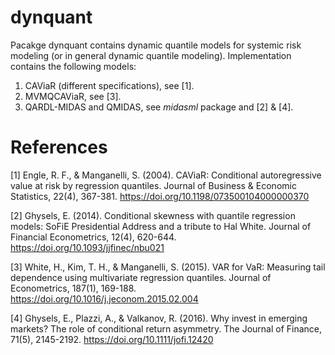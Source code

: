 # dynquant
Pacakge dynquant contains dynamic quantile models for systemic risk modeling (or in general dynamic quantile modeling). Implementation contains the following models:

1. CAViaR (different specifications), see [1]. 
2. MVMQCAViaR, see [3].
2. QARDL-MIDAS and QMIDAS, see *midasml* package and [2] & [4].

# References

[1] Engle, R. F., & Manganelli, S. (2004). CAViaR: Conditional autoregressive value at risk by regression quantiles. Journal of Business & Economic Statistics, 22(4), 367-381. https://doi.org/10.1198/073500104000000370

[2] Ghysels, E. (2014). Conditional skewness with quantile regression models: SoFiE Presidential Address and a tribute to Hal White. Journal of Financial Econometrics, 12(4), 620-644. https://doi.org/10.1093/jjfinec/nbu021

[3] White, H., Kim, T. H., & Manganelli, S. (2015). VAR for VaR: Measuring tail dependence using multivariate regression quantiles. Journal of Econometrics, 187(1), 169-188. https://doi.org/10.1016/j.jeconom.2015.02.004

[4] Ghysels, E., Plazzi, A., & Valkanov, R. (2016). Why invest in emerging markets? The role of conditional return asymmetry. The Journal of Finance, 71(5), 2145-2192. https://doi.org/10.1111/jofi.12420


